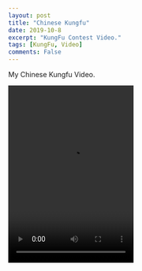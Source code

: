 ```yaml
---
layout: post
title: "Chinese Kungfu"
date: 2019-10-8
excerpt: "KungFu Contest Video."
tags: [KungFu, Video]
comments: False
---
```


My Chinese Kungfu Video.

<video width="254" height="360" src="/assets/kungfu.mp4" controls="controls">
您的浏览器不支持 video 标签。
</video>
